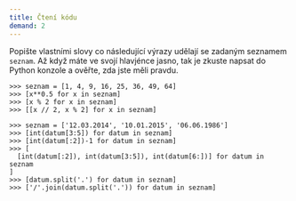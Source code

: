 ```yaml
---
title: Čtení kódu
demand: 2
---
```


Popište vlastními slovy co následující výrazy udělají se zadaným seznamem
`seznam`. Až když máte ve svojí hlavjénce jasno, tak je zkuste napsat do Python
konzole a ověřte, zda jste měli pravdu.

```pycon
>>> seznam = [1, 4, 9, 16, 25, 36, 49, 64]
>>> [x**0.5 for x in seznam]
>>> [x % 2 for x in seznam]
>>> [[x // 2, x % 2] for x in seznam]
```

```pycon
>>> seznam = ['12.03.2014', '10.01.2015', '06.06.1986']
>>> [int(datum[3:5]) for datum in seznam]
>>> [int(datum[:2])-1 for datum in seznam]
>>> [
  [int(datum[:2]), int(datum[3:5]), int(datum[6:])] for datum in seznam
]
>>> [datum.split('.') for datum in seznam]
>>> ['/'.join(datum.split('.')) for datum in seznam]
```
